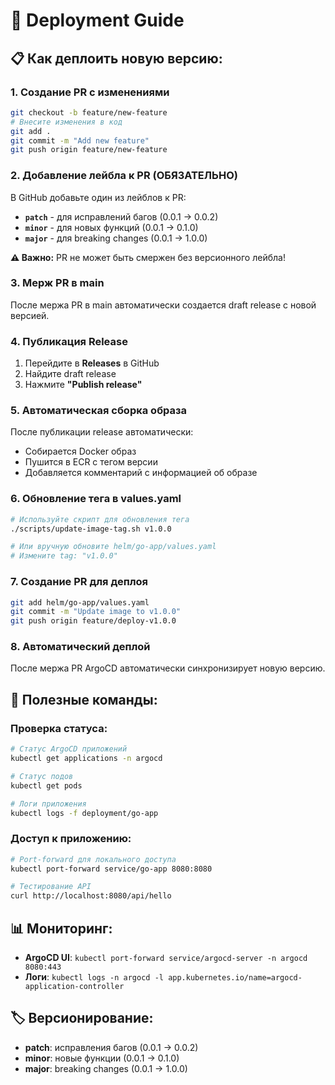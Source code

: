 # 🚀 Deployment Guide

## 📋 **Как деплоить новую версию:**

### **1. Создание PR с изменениями**
```bash
git checkout -b feature/new-feature
# Внесите изменения в код
git add .
git commit -m "Add new feature"
git push origin feature/new-feature
```

### **2. Добавление лейбла к PR (ОБЯЗАТЕЛЬНО)**
В GitHub добавьте один из лейблов к PR:
- **`patch`** - для исправлений багов (0.0.1 → 0.0.2)
- **`minor`** - для новых функций (0.0.1 → 0.1.0)
- **`major`** - для breaking changes (0.0.1 → 1.0.0)

**⚠️ Важно:** PR не может быть смержен без версионного лейбла!

### **3. Мерж PR в main**
После мержа PR в main автоматически создается draft release с новой версией.

### **4. Публикация Release**
1. Перейдите в **Releases** в GitHub
2. Найдите draft release
3. Нажмите **"Publish release"**

### **5. Автоматическая сборка образа**
После публикации release автоматически:
- Собирается Docker образ
- Пушится в ECR с тегом версии
- Добавляется комментарий с информацией об образе

### **6. Обновление тега в values.yaml**
```bash
# Используйте скрипт для обновления тега
./scripts/update-image-tag.sh v1.0.0

# Или вручную обновите helm/go-app/values.yaml
# Измените tag: "v1.0.0"
```

### **7. Создание PR для деплоя**
```bash
git add helm/go-app/values.yaml
git commit -m "Update image to v1.0.0"
git push origin feature/deploy-v1.0.0
```

### **8. Автоматический деплой**
После мержа PR ArgoCD автоматически синхронизирует новую версию.

## 🔧 **Полезные команды:**

### **Проверка статуса:**
```bash
# Статус ArgoCD приложений
kubectl get applications -n argocd

# Статус подов
kubectl get pods

# Логи приложения
kubectl logs -f deployment/go-app
```

### **Доступ к приложению:**
```bash
# Port-forward для локального доступа
kubectl port-forward service/go-app 8080:8080

# Тестирование API
curl http://localhost:8080/api/hello
```

## 📊 **Мониторинг:**
- **ArgoCD UI**: `kubectl port-forward service/argocd-server -n argocd 8080:443`
- **Логи**: `kubectl logs -n argocd -l app.kubernetes.io/name=argocd-application-controller`

## 🏷️ **Версионирование:**
- **patch**: исправления багов (0.0.1 → 0.0.2)
- **minor**: новые функции (0.0.1 → 0.1.0)  
- **major**: breaking changes (0.0.1 → 1.0.0) 
